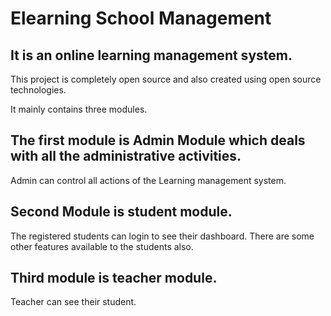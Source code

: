 # Elearning School Management

## It is an online learning management system.
This project is completely open source and also created using open source technologies. 

It mainly contains three modules.

## The first module is Admin Module which deals with all the administrative activities.
Admin can control all actions of the Learning management system. 

## Second Module is student module. 
The registered students can login to see their dashboard. There are some other features available to the students also.

## Third module is teacher module.
Teacher can see their student.
